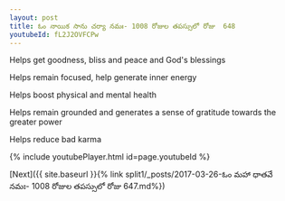 ```yaml
---
layout: post
title: ఓం నాయిక సాను చర్యా నమః- 1008 రోజుల తపస్సులో రోజు  648
youtubeId: fL2J2OVFCPw
---
```

 
 
Helps get goodness, bliss and peace and God's blessings
 
Helps remain focused, help generate inner energy 
 
Helps boost physical and mental health 
 
Helps remain grounded and generates a sense of gratitude towards the greater power 
 
Helps reduce bad karma
 
 
 
 


{% include youtubePlayer.html id=page.youtubeId %}
 
[Next]({{ site.baseurl }}{% link  split1/_posts/2017-03-26-ఓం మహా ధాతవే నమః- 1008 రోజుల తపస్సులో రోజు  647.md%})
 
